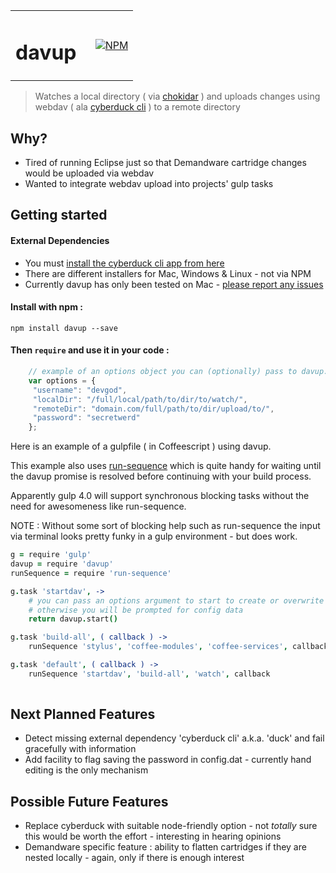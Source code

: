 <table width="100%" border="0" cellpadding="0">
    <tr>
        <td width="65%" border="0" align="left">
            <h1>davup</h1>
        </td>
        <td width="50%" border="0" align="right">
            <a href="https://nodei.co/npm/davup/">
                <img src="https://nodei.co/npm/davup.png?downloads=true&downloadRank=true&stars=true"
                     alt="NPM"
                     data-canonical-src="https://nodei.co/npm/davup.png?downloads=true&downloadRank=true&stars=true"
                     style="max-width:100%;">
            </a>
        </td>
    </tr>
</table>

> Watches a local directory ( via [chokidar](https://github.com/paulmillr/chokidar) ) and uploads changes using webdav ( ala [cyberduck cli](https://trac.cyberduck.io/wiki/help/en/howto/cli) ) to a remote directory

## Why?

* Tired of running Eclipse just so that Demandware cartridge changes would be uploaded via webdav
* Wanted to integrate webdav upload into projects' gulp tasks

## Getting started

#### External Dependencies

* You must [install the cyberduck cli app from here](https://trac.cyberduck.io/wiki/help/en/howto/cli)
* There are different installers for Mac, Windows & Linux - not via NPM
* Currently davup has only been tested on Mac - [please report any issues](https://github.com/rushkeldon/davup/issues)

#### Install with npm :

    npm install davup --save

#### Then `require` and use it in your code :

```javascript
    // example of an options object you can (optionally) pass to davup.start
    var options = {
     "username": "devgod",
     "localDir": "/full/local/path/to/dir/to/watch/",
     "remoteDir": "domain.com/full/path/to/dir/upload/to/",
     "password": "secretwerd"
    };

```
Here is an example of a gulpfile ( in Coffeescript ) using davup.

This example also uses [run-sequence](https://github.com/OverZealous/run-sequence) which is quite handy for waiting until the davup promise is resolved before continuing with your build process.

Apparently gulp 4.0 will support synchronous blocking tasks without the need for awesomeness like run-sequence.

NOTE : Without some sort of blocking help such as run-sequence the input via terminal looks pretty funky in a gulp environment - but does work.

```coffeescript
g = require 'gulp'
davup = require 'davup'
runSequence = require 'run-sequence'

g.task 'startdav', ->
    # you can pass an options argument to start to create or overwrite the config.dat file
    # otherwise you will be prompted for config data
    return davup.start()

g.task 'build-all', ( callback ) ->
    runSequence 'stylus', 'coffee-modules', 'coffee-services', callback

g.task 'default', ( callback ) ->
    runSequence 'startdav', 'build-all', 'watch', callback
    
```
## Next Planned Features

* Detect missing external dependency 'cyberduck cli' a.k.a. 'duck' and fail gracefully with information
* Add facility to flag saving the password in config.dat - currently hand editing is the only mechanism


## Possible Future Features

* Replace cyberduck with suitable node-friendly option - not *totally* sure this would be worth the effort - interesting in hearing opinions
* Demandware specific feature : ability to flatten cartridges if they are nested locally - again, only if there is enough interest
